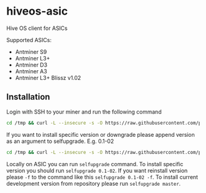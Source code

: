 # hiveos-asic
Hive OS client for ASICs

Supported ASICs:
* Antminer S9
* Antminer L3+
* Antminer D3
* Antminer A3
* Antminer L3+ Blissz v1.02



## Installation
Login with SSH to your miner and run the following command
``` sh
cd /tmp && curl -L --insecure -s -O https://raw.githubusercontent.com/phplaboratory/hiveos-asic/master/hive/bin/selfupgrade && sh selfupgrade
```

If you want to install specific version or downgrade please append version as an argument to selfupgrade. E.g. 0.1-02
``` sh
cd /tmp && curl -L --insecure -s -O https://raw.githubusercontent.com/phplaboratory/hiveos-asic/master/hive/bin/selfupgrade && sh selfupgrade 0.1-02
```


Locally on ASIC you can run ```selfupgrade``` command. 
To install specific version you should run ```selfupgrade 0.1-02```.
If you want reinstall version please ```-f``` to the command like this ```selfupgrade 0.1-02 -f```.
To install current development version from repository please run ```selfupgrade master```.
